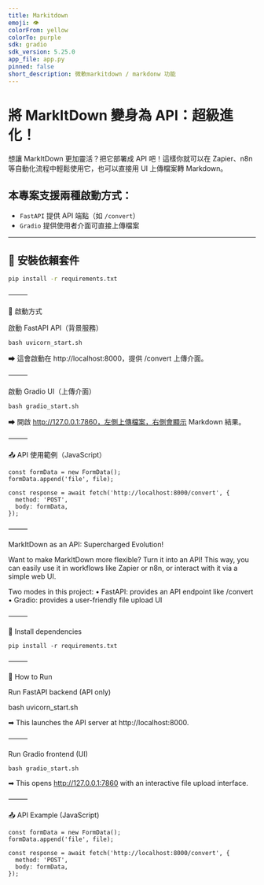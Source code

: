 ```yaml
---
title: Markitdown
emoji: 👁
colorFrom: yellow
colorTo: purple
sdk: gradio
sdk_version: 5.25.0
app_file: app.py
pinned: false
short_description: 微軟markitdown / markdonw 功能
---
```


# 將 MarkItDown 變身為 API：超級進化！

想讓 MarkItDown 更加靈活？把它部署成 API 吧！這樣你就可以在 Zapier、n8n 等自動化流程中輕鬆使用它，也可以直接用 UI 上傳檔案轉 Markdown。

## 本專案支援兩種啟動方式：

- `FastAPI` 提供 API 端點（如 `/convert`）
- `Gradio` 提供使用者介面可直接上傳檔案

---

## 🔧 安裝依賴套件

```bash
pip install -r requirements.txt
```


⸻

🚀 啟動方式

啟動 FastAPI API（背景服務）

```
bash uvicorn_start.sh
```
➡ 這會啟動在 http://localhost:8000，提供 /convert 上傳介面。

⸻

啟動 Gradio UI（上傳介面）
```
bash gradio_start.sh
```
➡ 開啟 http://127.0.0.1:7860，左側上傳檔案，右側會顯示 Markdown 結果。

⸻

📤 API 使用範例（JavaScript）
```
const formData = new FormData();
formData.append('file', file);

const response = await fetch('http://localhost:8000/convert', {
  method: 'POST',
  body: formData,
});
```


⸻

MarkItDown as an API: Supercharged Evolution!

Want to make MarkItDown more flexible? Turn it into an API! This way, you can easily use it in workflows like Zapier or n8n, or interact with it via a simple web UI.

Two modes in this project:
	•	FastAPI: provides an API endpoint like /convert
	•	Gradio: provides a user-friendly file upload UI

⸻

🔧 Install dependencies
```
pip install -r requirements.txt
```


⸻

🚀 How to Run

Run FastAPI backend (API only)

bash uvicorn_start.sh

➡ This launches the API server at http://localhost:8000.

⸻

Run Gradio frontend (UI)
```
bash gradio_start.sh
```
➡ This opens http://127.0.0.1:7860 with an interactive file upload interface.

⸻

📤 API Example (JavaScript)
```
const formData = new FormData();
formData.append('file', file);

const response = await fetch('http://localhost:8000/convert', {
  method: 'POST',
  body: formData,
});
```